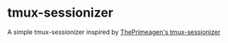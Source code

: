 # tmux-sessionizer

A simple tmux-sessionizer inspired by [ThePrimeagen's tmux-sessionizer](https://github.com/ThePrimeagen/.dotfiles/blob/master/bin/.local/scripts/tmux-sessionizer)

